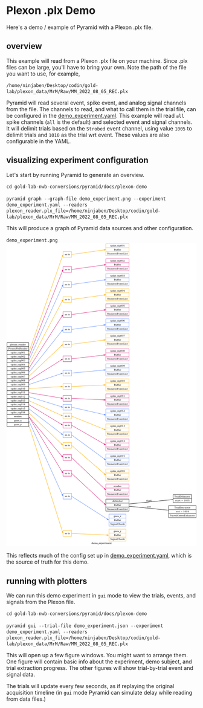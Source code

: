 # Plexon .plx Demo

Here's a demo / example of Pyramid with a Plexon .plx file.

## overview

This example will read from a Plexon .plx file on your machine.
Since .plx files can be large, you'll have to bring your own.
Note the path of the file you want to use, for example,

```
/home/ninjaben/Desktop/codin/gold-lab/plexon_data/MrM/Raw/MM_2022_08_05_REC.plx
```

Pyramid will read several event, spike event, and analog signal channels from the file.
The channels to read, and what to call them in the trial file, can be configured in the [demo_experiment.yaml](demo_experiment.yaml).
This example will read `all` spike channels (`all` is the default) and selected event and signal channels. 
It will delimit trials based on the `Strobed` event channel, using value `1005` to delimit trials and `1010` as the trial wrt event.
These values are also configurable in the YAML.

## visualizing experiment configuration

Let's start by running Pyramid to generate an overview.

```
cd gold-lab-nwb-conversions/pyramid/docs/plexon-demo

pyramid graph --graph-file demo_experiment.png --experiment demo_experiment.yaml --readers plexon_reader.plx_file=/home/ninjaben/Desktop/codin/gold-lab/plexon_data/MrM/Raw/MM_2022_08_05_REC.plx
```

This will produce a graph of Pyramid data sources and other configuration.

`demo_experiment.png`
![Graph of Pyramid Readers, Buffers, and Trial configuration for a Plexon file.](demo_experiment.png "Overview of a Plexon experiment")

This reflects much of the config set up in [demo_experiment.yaml](demo_experiment.yaml), which is the source of truth for this demo.

## running with plotters

We can run this demo experiment in `gui` mode to view the trials, events, and signals from the Plexon file.

```
cd gold-lab-nwb-conversions/pyramid/docs/plexon-demo

pyramid gui --trial-file demo_experiment.json --experiment demo_experiment.yaml --readers plexon_reader.plx_file=/home/ninjaben/Desktop/codin/gold-lab/plexon_data/MrM/Raw/MM_2022_08_05_REC.plx
```

This will open up a few figure windows.  You might want to arrange them.
One figure will contain basic info about the experiment, demo subject, and trial extraction progress.
The other figures will show trial-by-trial event and signal data.

The trials will update every few seconds, as if replaying the original acquisition timeline (in `gui` mode Pyramid can simulate delay while reading from data files.)
